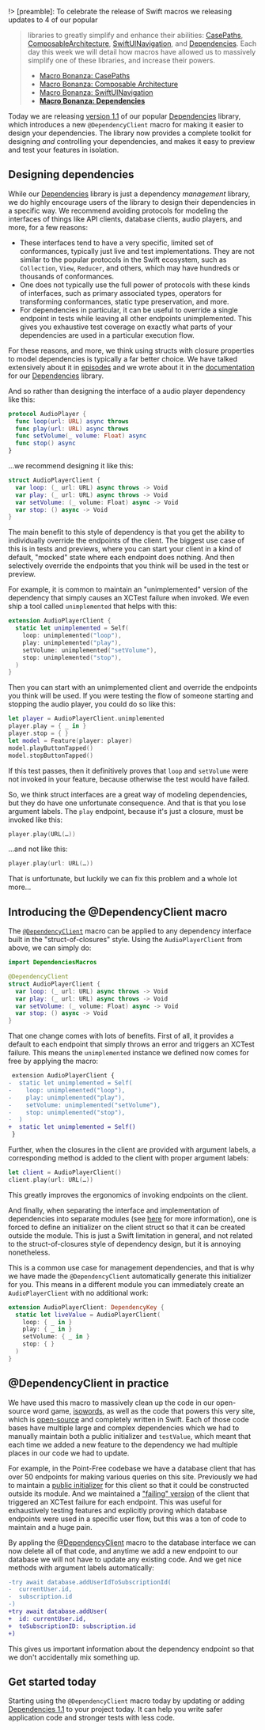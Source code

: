 !> [preamble]: To celebrate the release of Swift macros we releasing updates to 4 of our popular 
> libraries to greatly simplify and enhance their abilities: [CasePaths][case-paths-gh], 
> [ComposableArchitecture][tca-gh], [SwiftUINavigation][sui-nav-gh], and 
> [Dependencies][dependencies-gh]. Each day this week we will detail how macros have allowed us to 
> massively simplify one of these libraries, and increase their powers.
> * [Macro Bonanza: CasePaths](/blog/posts/117-macro-bonanza-case-paths)
> * [Macro Bonanza: Composable Architecture](/blog/posts/118-macro-bonanza-composable-architecture)
> * [Macro Bonanza: SwiftUINavigation](/blog/posts/119-macro-bonanza-swiftui-navigation)
> * [**Macro Bonanza: Dependencies**](/blog/posts/120-macro-bonanza-dependencies)
> 
> [case-paths-gh]: http://github.com/pointfreeco/swift-case-paths
> [tca-gh]: http://github.com/pointfreeco/swift-composable-architecture
> [sui-nav-gh]: http://github.com/pointfreeco/swiftui-navigation
> [dependencies-gh]: http://github.com/pointfreeco/swift-dependencies

Today we are releasing [version 1.1][dependencies-1.1] of our popular [Dependencies][sui-nav-gh] 
library, which introduces a new `@DependencyClient` macro for making it easier to design your 
dependencies. The library now provides a complete toolkit for designing _and_ controlling your
dependencies, and makes it easy to preview and test your features in isolation.

[case-paths-gh]: http://github.com/pointfreeco/swift-case-paths
[tca-gh]: http://github.com/pointfreeco/swift-composable-architecture
[sui-nav-gh]: http://github.com/pointfreeco/swiftui-navigation
[dependencies-gh]: http://github.com/pointfreeco/swift-dependencies

## Designing dependencies

While our [Dependencies][dependencies-gh] library is just a dependency _management_ library, we do
highly encourage users of the library to design their dependencies in a specific way. We recommend
avoiding protocols for modeling the interfaces of things like API clients, database clients, audio 
players, and more, for a few reasons:

  * These interfaces tend to have a very specific, limited set of conformances, typically just live
    and test implementations. They are not similar to the popular protocols in the Swift ecosystem,
    such as `Collection`, `View`, `Reducer`, and others, which may have hundreds or thousands of 
    conformances.
  * One does not typically use the full power of protocols with these kinds of interfaces, such as 
    primary associated types, operators for transforming conformances, static type preservation,
    and more.
  * For dependencies in particular, it can be useful to override a single endpoint in tests while
    leaving all other endpoints unimplemented. This gives you exhaustive test coverage on exactly
    what parts of your dependencies are used in a particular execution flow.

For these reasons, and more, we think using structs with closure properties to model dependencies
is typically a far better choice. We have talked extensively about it in 
[episodes][designing-dependencies-pf] and we wrote about it in the 
[documentation][designing-dependencies-docs] for our [Dependencies][dependencies-gh] library.

And so rather than designing the interface of a audio player dependency like this:

```swift
protocol AudioPlayer {
  func loop(url: URL) async throws
  func play(url: URL) async throws
  func setVolume(_ volume: Float) async
  func stop() async
}
```

…we recommend designing it like this:

```swift
struct AudioPlayerClient {
  var loop: (_ url: URL) async throws -> Void
  var play: (_ url: URL) async throws -> Void
  var setVolume: (_ volume: Float) async -> Void
  var stop: () async -> Void
}
```

The main benefit to this style of dependency is that you get the ability to individually override
the endpoints of the client. The biggest use case of this is in tests and previews, where you can
start your client in a kind of default, "mocked" state where each endpoint does nothing. And then
selectively override the endpoints that you think will be used in the test or preview.

For example, it is common to maintain an "unimplemented" version of the dependency that simply
causes an XCTest failure when invoked. We even ship a tool called `unimplemented` that helps with 
this:

```swift
extension AudioPlayerClient {
  static let unimplemented = Self(
    loop: unimplemented("loop"),
    play: unimplemented("play"),
    setVolume: unimplemented("setVolume"),
    stop: unimplemented("stop"),
  )
}
```

Then you can start with an unimplemented client and override the endpoints you think will be used.
If you were testing the flow of someone starting and stopping the audio player, you could do so
like this:

```swift
let player = AudioPlayerClient.unimplemented
player.play = { _ in }
player.stop = { }
let model = Feature(player: player)
model.playButtonTapped()
model.stopButtonTapped()
```

If this test passes, then it definitively proves that `loop` and `setVolume` were not invoked in
your feature, because otherwise the test would have failed.

So, we think struct interfaces are a great way of modeling dependencies, but they do have one 
unfortunate consequence. And that is that you lose argument labels. The `play` endpoint, because 
it's just a closure, must be invoked like this:

```swift
player.play(URL(…))
```

…and not like this:

```swift
player.play(url: URL(…))
```

That is unfortunate, but luckily we can fix this problem and a whole lot more…
  
## Introducing the @DependencyClient macro

The [`@DependencyClient`][dependency-client-docs] macro can be applied to any dependency interface
built in the "struct-of-closures" style. Using the `AudioPlayerClient` from above, we can simply
do:

```swift
import DependenciesMacros

@DependencyClient
struct AudioPlayerClient {
  var loop: (_ url: URL) async throws -> Void
  var play: (_ url: URL) async throws -> Void
  var setVolume: (_ volume: Float) async -> Void
  var stop: () async -> Void
}
```

That one change comes with lots of benefits. First of all, it provides a default to each endpoint
that simply throws an error and triggers an XCTest failure. This means the `unimplemented` instance
we defined now comes for free by applying the macro:

```diff
 extension AudioPlayerClient {
-  static let unimplemented = Self(
-    loop: unimplemented("loop"),
-    play: unimplemented("play"),
-    setVolume: unimplemented("setVolume"),
-    stop: unimplemented("stop"),
-  )
+  static let unimplemented = Self()
 }
```

Further, when the closures in the client are provided with argument labels, a corresponding method
is added to the client with proper argument labels:

```swift
let client = AudioPlayerClient()
client.play(url: URL(…))
```

This greatly improves the ergonomics of invoking endpoints on the client.

And finally, when separating the interface and implementation of dependencies into separate modules
(see [here][separating-interface] for more information), one is forced to define an initializer
on the client struct so that it can be created outside the module. This is just a Swift limitation
in general, and not related to the struct-of-closures style of dependency design, but it is annoying
nonetheless.

This is a common use case for management dependencies, and that is why we have made the 
`@DependencyClient` automatically generate this initializer for you. This means in a different
module you can immediately create an `AudioPlayerClient` with no additional work:

```swift
extension AudioPlayerClient: DependencyKey {
  static let liveValue = AudioPlayerClient(
    loop: { _ in }
    play: { _ in }
    setVolume: { _ in }
    stop: { }
  )
}
```

## @DependencyClient in practice

We have used this macro to massively clean up the code in our open-source word game, 
[isowords][isowords-gh], as well as the code that powers this very site, which is 
[open-source][pf-gh] and completely written in Swift. Each of those code bases have multiple large
and complex dependencies which we had to manually maintain both a public initializer and 
`testValue`, which meant that each time we added a new feature to the dependency we had multiple 
places in our code we had to update.

For example, in the Point-Free codebase we have a database client that has over 50 endpoints for
making various queries on this site. Previously we had to maintain a [public 
initializer][database-init] for this client so that it could be constructed outside its module.
And we maintained a ["failing" version][database-failing] of the client that triggered an XCTest 
failure for each endpoint. This was useful for exhaustively testing features and explicitly proving
which database endpoints were used in a specific user flow, but this was a ton of code to maintain
and a huge pain.

By appling the [@DependencyClient][database-dependency-client] macro to the database interface we
can now delete all of that code, and anytime we add a new endpoint to our database we will not have
to update any existing code. And we get nice methods with argument labels automatically:

```diff
-try await database.addUserIdToSubscriptionId(
-  currentUser.id, 
-  subscription.id
-)
+try await database.addUser(
+  id: currentUser.id, 
+  toSubscriptionID: subscription.id
+)
```

This gives us important information about the dependency endpoint so that we don't accidentally
mix something up.


[database-init]: https://github.com/pointfreeco/pointfreeco/blob/e7a2dbb2716459f13e7c67873c0a400aeaff92d1/Sources/Database/Database.swift#L76-L193
[database-failing]: https://github.com/pointfreeco/pointfreeco/blob/e7a2dbb2716459f13e7c67873c0a400aeaff92d1/Sources/Database/Failing.swift#L4-L68
[database-dependency-client]: https://github.com/pointfreeco/pointfreeco/blob/4c0a8f83f16f2b86996a59b9e1686476308ad8fc/Sources/Database/Database.swift#L13-L14

## Get started today

Starting using the `@DependencyClient` macro today by updating or adding [Dependencies 
1.1][dependencies-1.1] to your project today. It can help you write safer application code and 
stronger tests with less code.

[pf-gh]: http://github.com/pointfreeco/pointfreeco
[isowords-gh]: http://www.github.com/pointfreeco/isowords
[designing-dependencies-pf]: https://www.pointfree.co/collections/dependencies
[designing-dependencies-docs]: https://pointfreeco.github.io/swift-dependencies/main/documentation/dependencies/designingdependencies
[dependency-client-docs]: todo
[separating-interface]: https://pointfreeco.github.io/swift-dependencies/main/documentation/dependencies/livepreviewtest#Separating-interface-and-implementation
[dependencies-1.1]: https://github.com/pointfreeco/swift-dependencies/releases/tag/1.1.0
